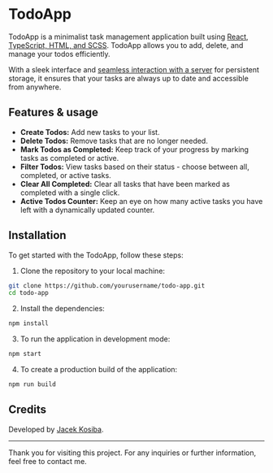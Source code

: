 # TodoApp

TodoApp is a minimalist task management application built using <u>React, TypeScript, HTML, and SCSS</u>. TodoApp allows you to add, delete, and manage your todos efficiently.

With a sleek interface and <u>seamless interaction with a server</u> for persistent storage, it ensures that your tasks are always up to date and accessible from anywhere.

## Features & usage

- **Create Todos:** Add new tasks to your list.
- **Delete Todos:** Remove tasks that are no longer needed.
- **Mark Todos as Completed:** Keep track of your progress by marking tasks as completed or active.
- **Filter Todos:** View tasks based on their status - choose between all, completed, or active tasks.
- **Clear All Completed:** Clear all tasks that have been marked as completed with a single click.
- **Active Todos Counter:** Keep an eye on how many active tasks you have left with a dynamically updated counter.

## Installation

To get started with the TodoApp, follow these steps:

1. Clone the repository to your local machine:

```bash
git clone https://github.com/yourusername/todo-app.git
cd todo-app
```

2. Install the dependencies:

```bash
npm install
```

3. To run the application in development mode:

```bash
npm start
```

4. To create a production build of the application:

```bash
npm run build
```

## Credits

Developed by [Jacek Kosiba](https://github.com/jacekkosiba).

---

Thank you for visiting this project. For any inquiries or further information, feel free to contact me.
